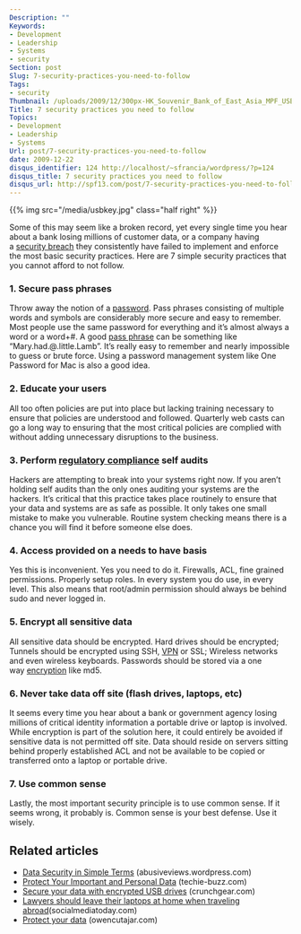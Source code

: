 ```yaml
---
Description: ""
Keywords:
- Development
- Leadership
- Systems
- security
Section: post
Slug: 7-security-practices-you-need-to-follow
Tags:
- security
Thumbnail: /uploads/2009/12/300px-HK_Souvenir_Bank_of_East_Asia_MPF_USB_Flash_Drive_a.jpg
Title: 7 security practices you need to follow
Topics:
- Development
- Leadership
- Systems
Url: post/7-security-practices-you-need-to-follow
date: 2009-12-22
disqus_identifier: 124 http://localhost/~sfrancia/wordpress/?p=124
disqus_title: 7 security practices you need to follow
disqus_url: http://spf13.com/post/7-security-practices-you-need-to-follow/
---
```


{{% img src="/media/usbkey.jpg" class="half right" %}}

Some of this may seem like a broken record, yet every single time you
hear about a bank losing millions of customer data, or a company having
a [security
breach](http://en.wikipedia.org/wiki/Computer_security "Computer security")
they consistently have failed to implement and enforce the most basic
security practices. Here are 7 simple security practices that you cannot
afford to not follow.

### 1. Secure pass phrases

Throw away the notion of
a [password](http://en.wikipedia.org/wiki/Password "Password"). Pass
phrases consisting of multiple words and symbols are considerably more
secure and easy to remember. Most people use the same password for
everything and it’s almost always a word or a word+\#. A good [pass
phrase](http://en.wikipedia.org/wiki/Passphrase "Passphrase") can be
something like “Mary.had.@.little.Lamb”. It’s really easy to remember
and nearly impossible to guess or brute force. Using a password
management system like One Password for Mac is also a good idea.

### 2. Educate your users

All too often policies are put into place but lacking training necessary
to ensure that policies are understood and followed. Quarterly web casts
can go a long way to ensuring that the most critical policies are
complied with without adding unnecessary disruptions to the business.

### 3. Perform [regulatory compliance](http://en.wikipedia.org/wiki/Regulatory_compliance "Regulatory compliance") self audits

Hackers are attempting to break into your systems right now. If you
aren’t holding self audits than the only ones auditing your systems are
the hackers. It’s critical that this practice takes place routinely to
ensure that your data and systems are as safe as possible. It only takes
one small mistake to make you vulnerable. Routine system checking means
there is a chance you will find it before someone else does.

### 4. Access provided on a needs to have basis

Yes this is inconvenient. Yes you need to do it. Firewalls, ACL, fine
grained permissions. Properly setup roles. In every system you do use,
in every level. This also means that root/admin permission should always
be behind sudo and never logged in.

### 5. Encrypt all sensitive data

All sensitive data should be encrypted. Hard drives should be encrypted;
Tunnels should be encrypted using
SSH, [VPN](http://en.wikipedia.org/wiki/Virtual_private_network "Virtual private network")
or SSL; Wireless networks and even wireless keyboards. Passwords should
be stored via a one
way [encryption](http://en.wikipedia.org/wiki/Encryption "Encryption")
like md5.

### 6. Never take data off site (flash drives, laptops, etc)

It seems every time you hear about a bank or government agency losing
millions of critical identity information a portable drive or laptop is
involved. While encryption is part of the solution here, it could
entirely be avoided if sensitive data is not permitted off site. Data
should reside on servers sitting behind properly established ACL and not
be available to be copied or transferred onto a laptop or portable
drive.

### 7. Use common sense

Lastly, the most important security principle is to use common sense. If
it seems wrong, it probably is. Common sense is your best defense. Use
it wisely.

## Related articles

-   [Data Security in Simple
    Terms](http://abusiveviews.wordpress.com/2009/11/01/data-security-in-simple-terms/)
    (abusiveviews.wordpress.com)
-   [Protect Your Important and Personal
    Data](http://techie-buzz.com/tips-and-tricks/protect-your-important-and-personal-data.html?utm_source=subscriber&utm_medium=rss&utm_campaign=rss)
    (techie-buzz.com)
-   [Secure your data with encrypted USB
    drives](http://www.crunchgear.com/2009/10/08/secure-your-data-with-encrypted-usb-drives/)
    (crunchgear.com)
-   [Lawyers should leave their laptops at home when traveling
    abroad](http://www.socialmediatoday.com/SMC/122938)(socialmediatoday.com)
-   [Protect your data](http://owencutajar.com/protect-your-data/)
    (owencutajar.com)

